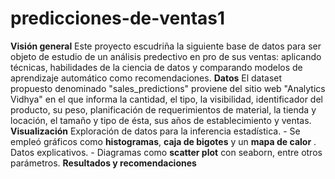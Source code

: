 # predicciones-de-ventas1
**Visión general**
Este proyecto escudriña la siguiente base de datos para ser objeto de estudio de un análisis predectivo en pro de sus ventas: aplicando técnicas, habilidades de la ciencia de datos y comparando modelos de aprendizaje automático como recomendaciones.
**Datos**
El dataset propuesto denominado "sales_predictions" proviene del sitio web "Analytics Vidhya" en el que informa la cantidad, el tipo, la visibilidad, identificador del producto, su peso, planificación de requerimientos de material, la tienda y locación, el tamaño y tipo de ésta, sus años de establecimiento y ventas.
**Visualización**
Exploración de datos para la inferencia estadística. - Se empleó gráficos como **histogramas**, **caja de bigotes** y un **mapa de calor** .
Datos explicativos. - Diagramas como **scatter plot** con seaborn, entre otros parámetros.
**Resultados y recomendaciones**
